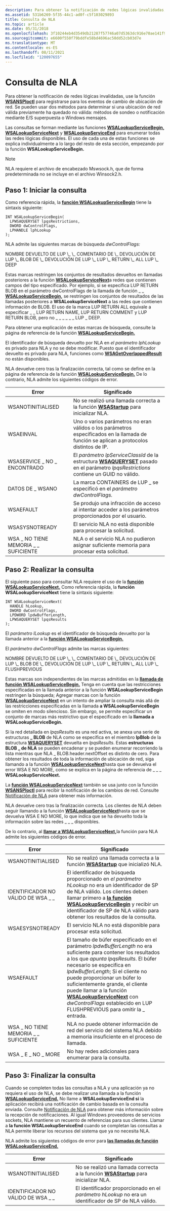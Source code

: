```yaml
---
description: Para obtener la notificación de redes lógicas invalidadas, use la función WSANSPIoctl para registrarse para los eventos de cambio de ubicación de red.
ms.assetid: 531b6269-5f35-44c1-ad0f-c5f103029893
title: Consulta de NLA
ms.topic: article
ms.date: 05/31/2018
ms.openlocfilehash: 3f10244eb4d3549db21287f57746a07d5363dc916e70ae141f941a4064e070be
ms.sourcegitcommit: e6600f550f79bddfe58bd4696ac50dd52cb03d7e
ms.translationtype: MT
ms.contentlocale: es-ES
ms.lasthandoff: 08/11/2021
ms.locfileid: "120097655"
---
```

# <a name="querying-nla"></a>Consulta de NLA

Para obtener la notificación de redes lógicas invalidadas, use la función [**WSANSPIoctl**](/windows/desktop/api/Winsock2/nf-winsock2-wsanspioctl) para registrarse para los eventos de cambio de ubicación de red. Se pueden usar dos métodos para determinar si una ubicación de red válida previamente ha quedado no válida: métodos de sondeo o notificación mediante E/S superpuesta o Windows mensajes.

Las consultas se forman mediante las funciones [**WSALookupServiceBegin,**](/windows/desktop/api/Winsock2/nf-winsock2-wsalookupservicebegina) [**WSALookupServiceNext**](/windows/desktop/api/Winsock2/nf-winsock2-wsalookupservicenexta) y [**WSALookupServiceEnd**](/windows/desktop/api/Winsock2/nf-winsock2-wsalookupserviceend) para enumerar todas las redes lógicas disponibles. El uso de cada una de estas funciones se explica individualmente a lo largo del resto de esta sección, empezando por la función **WSALookupServiceBegin.**

> [!Note]  
> NLA requiere el archivo de encabezado Mswsock.h, que de forma predeterminada no se incluye en el archivo Winsock2.h.

 

## <a name="step-1-initiate-the-query"></a>Paso 1: Iniciar la consulta

Como referencia rápida, la [**función WSALookupServiceBegin**](/windows/desktop/api/Winsock2/nf-winsock2-wsalookupservicebegina) tiene la sintaxis siguiente:

``` syntax
INT WSALookupServiceBegin(
  LPWSAQUERYSET lpqsRestrictions,
  DWORD dwControlFlags,
  LPHANDLE lphLookup
);
```

NLA admite las siguientes marcas de búsqueda *dwControlFlags:*

<dl> NOMBRE DEVUELTO DE LUP \_ \_  
COMENTARIO DE \_ DEVOLUCIÓN DE LUP \_  
BLOB DE \_ DEVOLUCIÓN DE LUP \_  
LUP \_ RETURN \_ ALL  
LUP \_ DEEP  
</dl>

Estas marcas restringen los conjuntos de resultados devueltos en llamadas posteriores a la función [**WSALookupServiceNext**](/windows/desktop/api/Winsock2/nf-winsock2-wsalookupservicenexta)a redes que contienen campos del tipo especificado. Por ejemplo, si se especifica LUP RETURN BLOB en el parámetro dwControlFlags de la llamada de función \_ \_ [**WSALookupServiceBegin,**](/windows/desktop/api/Winsock2/nf-winsock2-wsalookupservicebegina)  se restringen los conjuntos de resultados de las llamadas posteriores a **WSALookupServiceNext** a las redes que contienen información de BLOB. El uso de la marca LUP RETURN ALL equivale a especificar \_ \_ LUP RETURN NAME, LUP RETURN COMMENT y LUP RETURN BLOB, pero no \_ \_ \_ \_ \_ \_ LUP \_ DEEP.

Para obtener una explicación de estas marcas de búsqueda, consulte la página de referencia de la función [**WSALookupServiceBegin.**](/windows/desktop/api/Winsock2/nf-winsock2-wsalookupservicebegina)

El identificador de búsqueda devuelto por NLA en *el parámetro lphLookup* es privado para NLA y no se debe modificar. Puesto que el identificador devuelto es privado para NLA, funciones como [**WSAGetOverlappedResult**](/windows/desktop/api/Winsock2/nf-winsock2-wsagetoverlappedresult) no están disponibles.

NLA devuelve cero tras la finalización correcta, tal como se define en la página de referencia de la función [**WSALookupServiceBegin.**](/windows/desktop/api/Winsock2/nf-winsock2-wsalookupservicebegina) De lo contrario, NLA admite los siguientes códigos de error.

| Error                    | Significado                                                                                                                                                     |
|--------------------------|-------------------------------------------------------------------------------------------------------------------------------------------------------------|
| WSANOTINITIALISED        | No se realizó una llamada correcta a la función [**WSAStartup**](/windows/desktop/api/winsock/nf-winsock-wsastartup) para inicializar NLA.                                                   |
| WSAEINVAL                | Uno o varios parámetros no eran válidos o los parámetros especificados en la llamada de función se aplican a protocolos distintos de IP.                                         |
| WSASERVICE \_ NO \_ ENCONTRADO   | El *parámetro lpServiceClassId* de la estructura [**WSAQUERYSET**](/windows/desktop/api/Winsock2/ns-winsock2-wsaquerysetw) pasado en el parámetro *lpqsRestrictions* contiene un GUID no válido. |
| DATOS DE \_ WSANO              | La marca CONTAINERS de LUP \_ se especificó en el *parámetro dwControlFlags.*                                                                                       |
| WSAEFAULT                | Se produjo una infracción de acceso al intentar acceder a los parámetros proporcionados por el usuario.                                                                            |
| WSASYSNOTREADY           | El servicio NLA no está disponible para procesar la solicitud.                                                                                                      |
| WSA \_ NO TIENE MEMORIA \_ \_ SUFICIENTE | NLA o el servicio NLA no pudieron asignar suficiente memoria para procesar esta solicitud.                                                                        |



 

## <a name="step-2-perform-the-query"></a>Paso 2: Realizar la consulta

El siguiente paso para consultar NLA requiere el uso de la [**función WSALookupServiceNext.**](/windows/desktop/api/Winsock2/nf-winsock2-wsalookupservicenexta) Como referencia rápida, la **función WSALookupServiceNext** tiene la sintaxis siguiente:

``` syntax
INT WSALookupServiceNext(
  HANDLE hLookup,
  DWORD dwControlFlags,
  LPDWORD lpdwBufferLength,
  LPWSAQUERYSET lpqsResults
);
```

El *parámetro lLookup* es el identificador de búsqueda devuelto por la llamada anterior a la [**función WSALookupServiceBegin.**](/windows/desktop/api/Winsock2/nf-winsock2-wsalookupservicebegina)

El *parámetro dwControlFlags* admite las marcas siguientes:

<dl> NOMBRE DEVUELTO DE LUP \_ \_  
COMENTARIO DE \_ DEVOLUCIÓN DE LUP \_  
BLOB DE \_ DEVOLUCIÓN DE LUP \_  
LUP \_ RETURN \_ ALL  
LUP \_ FLUSHPREVIOUS  
</dl>

Estas marcas son independientes de las marcas admitidas en la [**llamada de función WSALookupServiceBegin.**](/windows/desktop/api/Winsock2/nf-winsock2-wsalookupservicebegina) Tenga en cuenta que las restricciones especificadas en la llamada anterior a la función **WSALookupServiceBegin** restringen la búsqueda; Agregar marcas con la función [**WSALookupServiceNext**](/windows/desktop/api/Winsock2/nf-winsock2-wsalookupservicenexta) en un intento de ampliar la consulta más allá de las restricciones especificadas en la llamada **a WSALookupServiceBegin** se omiten en modo silencioso. Sin embargo, se permite especificar un conjunto de marcas más restrictivo que el especificado en la **llamada a WSALookupServiceBegin.**

Si la red detallada en *lpqsResults* es una red activa, se anexa una serie de estructuras **\_ BLOB** de NLA como se especifica en el miembro **lpBlob** de la estructura [**WSAQUERYSET**](/windows/desktop/api/Winsock2/ns-winsock2-wsaquerysetw) devuelta en *lpqsResults*. Estas **estructuras BLOB \_ de NLA** se pueden encadenar y se pueden enumerar recorriendo la lista mientras que NLA \_ BLOB.header.nextOffset es distinto de cero. Para obtener los resultados de toda la información de ubicación de red, siga llamando a la función [**WSALookupServiceNext**](/windows/desktop/api/Winsock2/nf-winsock2-wsalookupservicenexta)hasta que se devuelva el error WSA E NO MORE, como se explica en la página de referencia de \_ \_ \_ **WSALookupServiceNext.**

La [**función WSALookupServiceNext**](/windows/desktop/api/Winsock2/nf-winsock2-wsalookupservicenexta) también se usa junto con la función [**WSANSPIoctl**](/windows/desktop/api/Winsock2/nf-winsock2-wsanspioctl) para recibir la notificación de los cambios de red. Consulte [Notificación de NLA](notification-from-nla-2.md) para obtener más información.

NLA devuelve cero tras la finalización correcta. Los clientes de NLA deben seguir llamando a la función [**WSALookupServiceNext**](/windows/desktop/api/Winsock2/nf-winsock2-wsalookupservicenexta)hasta que se devuelva WSA E NO MORE, lo que indica que se ha devuelto toda la información sobre las redes \_ \_ \_ disponibles.

De lo contrario, al [**llamar a WSALookupServiceNext,**](/windows/desktop/api/Winsock2/nf-winsock2-wsalookupservicenexta)la función para NLA admite los siguientes códigos de error.

| Error                    | Significado                                                                                                                                                                                                                                                                                                                                                                                                     |
|--------------------------|-------------------------------------------------------------------------------------------------------------------------------------------------------------------------------------------------------------------------------------------------------------------------------------------------------------------------------------------------------------------------------------------------------------|
| WSANOTINITIALISED        | No se realizó una llamada correcta a la función [**WSAStartup**](/windows/desktop/api/winsock/nf-winsock-wsastartup) que inicializó NLA.                                                                                                                                                                                                                                                                                                |
| IDENTIFICADOR NO VÁLIDO DE WSA \_ \_     | El identificador de búsqueda proporcionado en *el parámetro hLookup* no era un identificador de SP de NLA válido. Los clientes deben llamar primero a [**la función WSALookupServiceBegin**](/windows/desktop/api/Winsock2/nf-winsock2-wsalookupservicebegina) y recibir un identificador de SP de NLA válido para obtener los resultados de la consulta.                                                                                                                                                               |
| WSAESYSNOTREADY          | El servicio NLA no está disponible para procesar esta solicitud.                                                                                                                                                                                                                                                                                                                                                     |
| WSAEFAULT                | El tamaño de búfer especificado en el parámetro *lpdwBufferLength* no era suficiente para contener los resultados a los que *apunta lpqsResults*. El búfer necesario se especifica en *lpdwBufferLength*; Si el cliente no puede proporcionar un búfer lo suficientemente grande, el cliente puede llamar a la función [**WSALookupServiceNext**](/windows/desktop/api/Winsock2/nf-winsock2-wsalookupservicenexta) con *dwControlFlags* establecido en LUP FLUSHPREVIOUS para omitir la \_ entrada. |
| WSA \_ NO TIENE MEMORIA \_ \_ SUFICIENTE | NLA no puede obtener información de red del servicio del sistema NLA debido a memoria insuficiente en el proceso de llamada.                                                                                                                                                                                                                                                                                  |
| WSA \_ E \_ NO \_ MORE         | No hay redes adicionales para enumerar para la consulta.                                                                                                                                                                                                                                                                                                                                                |



 

## <a name="step-3-terminate-the-query"></a>Paso 3: Finalizar la consulta

Cuando se completen todas las consultas a NLA y una aplicación ya no requiera el uso de NLA, se debe realizar una llamada a la función [**WSALookupServiceEnd.**](/windows/desktop/api/Winsock2/nf-winsock2-wsalookupserviceend) No llame a **WSALookupServiceEnd si** la aplicación recibirá una notificación de cambio basada en la consulta enviada. Consulte [Notificación de NLA](notification-from-nla-2.md) para obtener más información sobre la recepción de notificaciones. Al igual Windows proveedores de servicios sockets, NLA mantiene un recuento de referencias para sus clientes. Llamar a **la función WSALookupServiceEnd** cuando se completan las consultas a NLA permite liberar los recursos del sistema que ya no necesita NLA.

NLA admite los siguientes códigos de error para [**las llamadas de función WSALookupServiceEnd.**](/windows/desktop/api/Winsock2/nf-winsock2-wsalookupserviceend)

| Error                | Significado                                                                                                   |
|----------------------|-----------------------------------------------------------------------------------------------------------|
| WSANOTINITIALISED    | No se realizó una llamada correcta a la función [**WSAStartup**](/windows/desktop/api/winsock/nf-winsock-wsastartup) para inicializar NLA. |
| IDENTIFICADOR NO VÁLIDO DE WSA \_ \_ | El identificador proporcionado en el *parámetro hLookup* no era un identificador de SP de NLA válido.                             |



 

 

 



